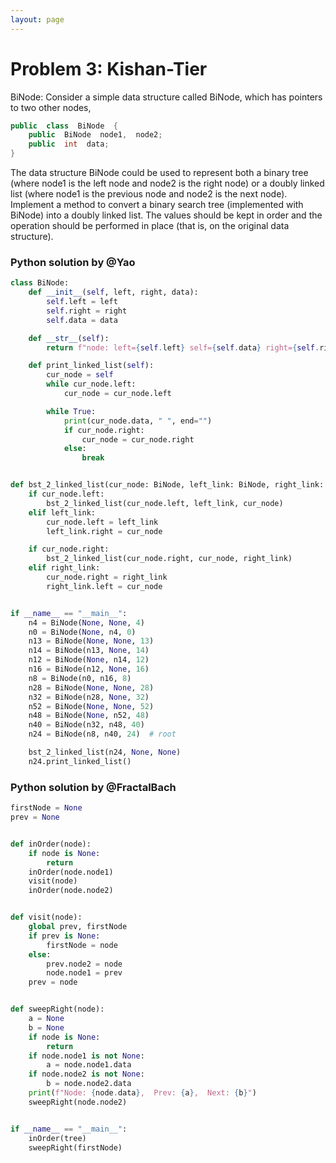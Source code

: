 ```yaml
---
layout: page
---
```


# Problem 3: Kishan-Tier

BiNode:  Consider  a  simple  data  structure  called  BiNode,  which  has  pointers  to  two  other  nodes,
```java
public  class  BiNode  {
    public  BiNode  node1,  node2;
    public  int  data;
}
```

The  data  structure  BiNode  could  be  used  to  represent  both  a  binary  tree  (where  node1  is  the  left node  and  node2  is  the  right  node)  or  a  doubly  linked  list  (where  node1 is  the  previous  node  and node2  is  the  next  node).  Implement  a  method  to  convert  a  binary  search  tree  (implemented  with BiNode)  into  a  doubly  linked  list.  The  values  should  be  kept  in  order  and  the  operation  should  be performed  in  place  (that  is,  on  the  original  data  structure).

### Python solution by @Yao

```python
class BiNode:
    def __init__(self, left, right, data):
        self.left = left
        self.right = right
        self.data = data

    def __str__(self):
        return f"node: left={self.left} self={self.data} right={self.right}"

    def print_linked_list(self):
        cur_node = self
        while cur_node.left:
            cur_node = cur_node.left

        while True:
            print(cur_node.data, " ", end="")
            if cur_node.right:
                cur_node = cur_node.right
            else:
                break


def bst_2_linked_list(cur_node: BiNode, left_link: BiNode, right_link: BiNode):
    if cur_node.left:
        bst_2_linked_list(cur_node.left, left_link, cur_node)
    elif left_link:
        cur_node.left = left_link
        left_link.right = cur_node

    if cur_node.right:
        bst_2_linked_list(cur_node.right, cur_node, right_link)
    elif right_link:
        cur_node.right = right_link
        right_link.left = cur_node


if __name__ == "__main__":
    n4 = BiNode(None, None, 4)
    n0 = BiNode(None, n4, 0)
    n13 = BiNode(None, None, 13)
    n14 = BiNode(n13, None, 14)
    n12 = BiNode(None, n14, 12)
    n16 = BiNode(n12, None, 16)
    n8 = BiNode(n0, n16, 8)
    n28 = BiNode(None, None, 28)
    n32 = BiNode(n28, None, 32)
    n52 = BiNode(None, None, 52)
    n48 = BiNode(None, n52, 48)
    n40 = BiNode(n32, n48, 40)
    n24 = BiNode(n8, n40, 24)  # root

    bst_2_linked_list(n24, None, None)
    n24.print_linked_list()
```

### Python solution by @FractalBach

```python
firstNode = None
prev = None


def inOrder(node):
    if node is None:
        return
    inOrder(node.node1)
    visit(node)
    inOrder(node.node2)


def visit(node):
    global prev, firstNode
    if prev is None:
        firstNode = node
    else:
        prev.node2 = node
        node.node1 = prev
    prev = node


def sweepRight(node):
    a = None
    b = None
    if node is None:
        return
    if node.node1 is not None:
        a = node.node1.data
    if node.node2 is not None:
        b = node.node2.data
    print(f"Node: {node.data},  Prev: {a},  Next: {b}")
    sweepRight(node.node2)


if __name__ == "__main__":
    inOrder(tree)
    sweepRight(firstNode)
```
